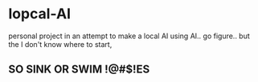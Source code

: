 # lopcal-AI
personal project in an attempt to make a local AI using AI.. go figure.. but the I don't know where to start,

## SO SINK OR SWIM !@#$!ES
